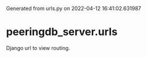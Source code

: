 Generated from urls.py on 2022-04-12 16:41:02.631987

# peeringdb_server.urls

Django url to view routing.
